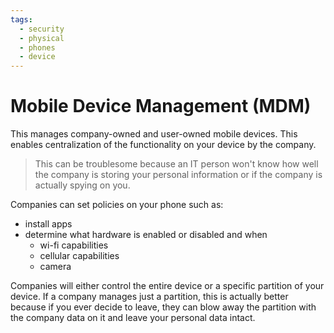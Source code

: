 ```yaml
---
tags:
  - security
  - physical
  - phones
  - device
---
```

# Mobile Device Management (MDM)

This manages company-owned and user-owned mobile devices. This enables centralization of the functionality on your device by the company.

>This can be troublesome because an IT person won't know how well the company is storing your personal information or if the company is actually spying on you.

Companies can set policies on your phone such as:

- install apps
- determine what hardware is enabled or disabled and when
    - wi-fi capabilities
    - cellular capabilities
    - camera

Companies will either control the entire device or a specific partition of your device. If a company manages just a partition, this is actually better because if you ever decide to leave, they can blow away the partition with the company data on it and leave your personal data intact.
